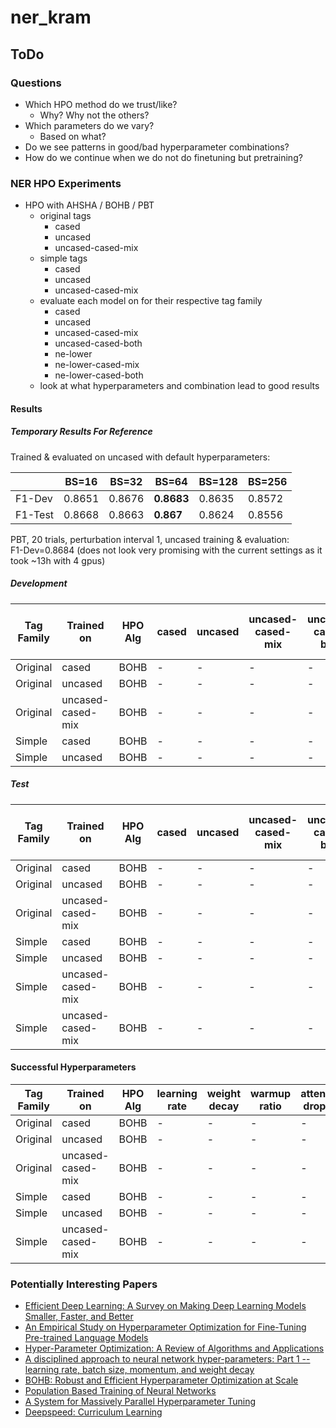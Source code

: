 # ner_kram

## ToDo

### Questions

- Which HPO method do we trust/like?
  - Why? Why not the others?
- Which parameters do we vary?
  - Based on what?
- Do we see patterns in good/bad hyperparameter combinations?
- How do we continue when we do not do finetuning but pretraining?

### NER HPO Experiments

- HPO with AHSHA / BOHB / PBT
  - original tags
    - cased
    - uncased
    - uncased-cased-mix
  - simple tags
    - cased
    - uncased
    - uncased-cased-mix
  - evaluate each model on for their respective tag family
    - cased
    - uncased
    - uncased-cased-mix
    - uncased-cased-both
    - ne-lower
    - ne-lower-cased-mix
    - ne-lower-cased-both
  - look at what hyperparameters and combination lead to good results

#### Results

##### Temporary Results For Reference

Trained & evaluated on uncased with default hyperparameters:

|         | BS=16  | BS=32  | BS=64      | BS=128 | BS=256 |
|---------|--------|--------|------------|--------|--------|
| F1-Dev  | 0.8651 | 0.8676 | **0.8683** | 0.8635 | 0.8572 |
| F1-Test | 0.8668 | 0.8663 | **0.867**  | 0.8624 | 0.8556 |

PBT, 20 trials, perturbation interval 1, uncased training & evaluation:<br>
F1-Dev=0.8684 (does not look very promising with the current settings as it took ~13h with 4 gpus)

##### Development

| Tag Family | Trained on        | HPO Alg | cased | uncased | uncased-cased-mix | uncased-cased-both | ne-lower | ne-lower-cased-mix | new-lower-cased-both |
| ---------- | ----------------- | ------- | ----- | ------- | ----------------- | ------------------ | -------- | ------------------ | -------------------- |
| Original   | cased             | BOHB    | -     | -       | -                 | -                  | -        | -                  | -                    |
| Original   | uncased           | BOHB    | -     | -       | -                 | -                  | -        | -                  | -                    |
| Original   | uncased-cased-mix | BOHB    | -     | -       | -                 | -                  | -        | -                  | -                    |
| Simple     | cased             | BOHB    | -     | -       | -                 | -                  | -        | -                  | -                    |
| Simple     | uncased           | BOHB    | -     | -       | -                 | -                  | -        | -                  | -                    |

##### Test

| Tag Family | Trained on        | HPO Alg | cased | uncased | uncased-cased-mix | uncased-cased-both | ne-lower | ne-lower-cased-mix | new-lower-cased-both |
| ---------- | ----------------- | ------- | ----- | ------- | ----------------- | ------------------ | -------- | ------------------ | -------------------- |
| Original   | cased             | BOHB    | -     | -       | -                 | -                  | -        | -                  | -                    |
| Original   | uncased           | BOHB    | -     | -       | -                 | -                  | -        | -                  | -                    |
| Original   | uncased-cased-mix | BOHB    | -     | -       | -                 | -                  | -        | -                  | -                    |
| Simple     | cased             | BOHB    | -     | -       | -                 | -                  | -        | -                  | -                    |
| Simple     | uncased           | BOHB    | -     | -       | -                 | -                  | -        | -                  | -                    |
| Simple     | uncased-cased-mix | BOHB    | -     | -       | -                 | -                  | -        | -                  | -                    |
| Simple     | uncased-cased-mix | BOHB    | -     | -       | -                 | -                  | -        | -                  | -                    |

#### Successful Hyperparameters

| Tag Family | Trained on        | HPO Alg | learning rate | weight decay | warmup ratio | attention dropout | hidden dropout | batch size | ??? |
| ---------- | ----------------- | ------- | ------------- | ------------ | ------------ | ----------------- | -------------- | ---------- | --- |
| Original   | cased             | BOHB    | -             | -            | -            | -                 | -              | -          | -   |
| Original   | uncased           | BOHB    | -             | -            | -            | -                 | -              | -          | -   |
| Original   | uncased-cased-mix | BOHB    | -             | -            | -            | -                 | -              | -          | -   |
| Simple     | cased             | BOHB    | -             | -            | -            | -                 | -              | -          | -   |
| Simple     | uncased           | BOHB    | -             | -            | -            | -                 | -              | -          | -   |
| Simple     | uncased-cased-mix | BOHB    | -             | -            | -            | -                 | -              | -          | -   |

### Potentially Interesting Papers

- [Efficient Deep Learning: A Survey on Making Deep Learning Models Smaller, Faster, and Better](https://arxiv.org/abs/2106.08962)
- [An Empirical Study on Hyperparameter Optimization for Fine-Tuning Pre-trained Language Models](https://arxiv.org/abs/2106.09204)
- [Hyper-Parameter Optimization: A Review of Algorithms and Applications](https://arxiv.org/abs/2003.05689)
- [A disciplined approach to neural network hyper-parameters: Part 1 -- learning rate, batch size, momentum, and weight decay](https://arxiv.org/abs/1803.09820)
- [BOHB: Robust and Efficient Hyperparameter Optimization at Scale](http://proceedings.mlr.press/v80/falkner18a.html)
- [Population Based Training of Neural Networks](https://arxiv.org/abs/1711.09846)
- [A System for Massively Parallel Hyperparameter Tuning](https://arxiv.org/abs/1810.05934)
- [Deepspeed: Curriculum Learning](https://www.deepspeed.ai/tutorials/curriculum-learning/)
